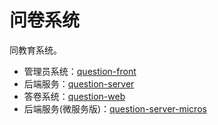 # 问卷系统
同教育系统。

* 管理员系统：[question-front](./question-front)
* 后端服务：[question-server](./question-server)
* 答卷系统：[question-web](./question-web)
* 后端服务(微服务版)：[question-server-micros](./question-server-micros)